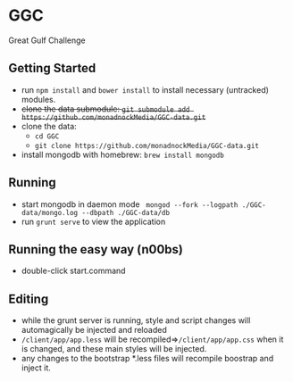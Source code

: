 # GGC
Great Gulf Challenge
## Getting Started
* run `npm install` and `bower install` to install necessary (untracked) modules.
* ~~clone the data submodule: `git submodule add https://github.com/monadnockMedia/GGC-data.git`~~
* clone the data:
  * `cd GGC` 
  * `git clone https://github.com/monadnockMedia/GGC-data.git`
* install mongodb with homebrew: `brew install mongodb`

## Running
* start mongodb in daemon mode ` mongod --fork --logpath ./GGC-data/mongo.log --dbpath ./GGC-data/db`
* run `grunt serve` to view the application

## Running the easy way (n00bs)
* double-click start.command

## Editing
* while the grunt server is running, style and script changes will automagically be injected and reloaded
* `/client/app/app.less` will be recompiled=>`/client/app/app.css` when it is changed, and these main styles will be injected.
* any changes to the bootstrap *.less files will recompile boostrap and inject it.
